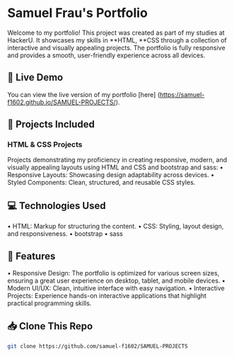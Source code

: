 # Samuel Frau's Portfolio

Welcome to my portfolio! This project was created as part of my studies at HackerU. It showcases my skills in **HTML, **CSS through a collection of interactive and visually appealing projects. The portfolio is fully responsive and provides a smooth, user-friendly experience across all devices.

## 🔗 Live Demo
You can view the live version of my portfolio [here] (https://samuel-f1602.github.io/SAMUEL-PROJECTS/).

## 📂 Projects Included

### HTML & CSS Projects
Projects demonstrating my proficiency in creating responsive, modern, and visually appealing layouts using HTML and CSS and bootstrap and sass:
•⁠  ⁠Responsive Layouts: Showcasing design adaptability across devices.
•⁠  ⁠Styled Components: Clean, structured, and reusable CSS styles.

## 💻 Technologies Used
•⁠  ⁠HTML: Markup for structuring the content.
•⁠  ⁠CSS: Styling, layout design, and responsiveness.
•  bootstrap
•  sass

## 🚀 Features
•⁠  ⁠Responsive Design: The portfolio is optimized for various screen sizes, ensuring a great user experience on desktop, tablet, and mobile devices.
•⁠  ⁠Modern UI/UX: Clean, intuitive interface with easy navigation.
•⁠  ⁠Interactive Projects: Experience hands-on interactive applications that highlight practical programming skills.
  
## 📥 Clone This Repo
```bash
git clone https://github.com/samuel-f1602/SAMUEL-PROJECTS
